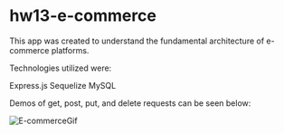 # hw13-e-commerce

This app was created to understand the fundamental architecture of e-commerce platforms.

Technologies utilized were:

Express.js
Sequelize
MySQL 

Demos of get, post, put, and delete requests can be seen below:

![E-commerceGif](./resources/Demo13.gif)